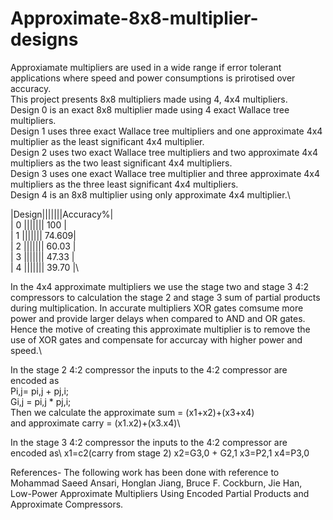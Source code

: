 # Approximate-8x8-multiplier-designs
Approxiamate multipliers are used in a wide range if error tolerant applications where speed and power consumptions is prirotised over accuracy.
\
This project presents 8x8 multipliers made using 4, 4x4 multipliers.\
Design 0 is an exact 8x8 multiplier made using 4 exact Wallace tree multipliers.\
Design 1 uses three exact Wallace tree multipliers and one approximate 4x4 multiplier as the least significant 4x4 multiplier.\
Design 2 uses two exact Wallace tree multipliers and two approximate 4x4 multipliers as the two least significant 4x4 multipliers.\
Design 3 uses one exact Wallace tree multiplier and three approximate 4x4 multipliers as the three least significant 4x4 multipliers.\
Design 4 is an 8x8 multiplier using only approximate 4x4 multiplier.\

|Design|||||||Accuracy%|\
|   0   |||||||  100   |\
|   1   |||||||  74.609|\
|   2   |||||||  60.03 |\
|   3   |||||||  47.33 |\
|   4   |||||||  39.70 |\

In the 4x4 approximate multipliers we use the stage two and stage 3 4:2 compressors to calculation the stage 2 and stage 3 sum of partial products during multiplication.
In accurate multipliers XOR gates comsume more power and provide larger delays when compared to AND and OR gates.\
Hence the motive of creating this approximate multiplier is to remove the use of XOR gates and compensate for accurcay with higher power and speed.\

In the stage 2 4:2 compressor the inputs to the 4:2 compressor are encoded as\
Pi,j= pi,j + pj,i;\
Gi,j = pi,j * pj,i;\
Then we calculate the approximate sum = (x1+x2)+(x3+x4)\
and approximate carry = (x1.x2)+(x3.x4)\

In the stage 3 4:2 compressor the inputs to the 4:2 compressor are encoded as\ x1=c2(carry from stage 2)
x2=G3,0 + G2,1
x3=P2,1
x4=P3,0

References- The following work has been done with reference to Mohammad Saeed Ansari, Honglan Jiang, Bruce F. Cockburn, Jie Han, Low-Power Approximate Multipliers Using Encoded Partial Products and Approximate Compressors.



